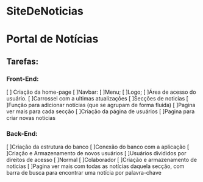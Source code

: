 # SiteDeNoticias

# Portal de Notícias
## Tarefas:
### Front-End:
   [ ] Criação da home-page
	 [ ]Navbar:
	  	[ ]Menu;
      [ ]Logo; 
      [ ]Área de acesso do usuário.
	    [ ]Carrossel com a ultimas atualizações
	[ ]Secções de noticias 
	[ ]Função para adicionar notícias (que se agrupam de forma fluida)
 	[ ]Pagina ver mais para cada secção
  [ ]Criação da página de usuários
  [ ]Pagina para criar novas noticias

### Back-End:
  [ ]Criação da estrutura do banco
  [ ]Conexão do banco com a aplicação 
  [ ]Criação e Armazenamento de novos usuários
  [ ]Usuários divididos por direitos de acesso
	   [ ]Normal
	   [ ]Colaborador
  [ ]Criação e armazenamento de noticias
  [ ]Pagina ver mais com todas as notícias daquela secção, com barra de busca para encontrar uma notícia por palavra-chave



